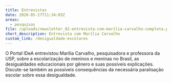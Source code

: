 ```yaml
---
title: Entrevistas
date: 2020-05-27T11:34:03Z
areas:
  - pesquisas
file: /uploads/newsletter_02-entrevista-com-marília-carvalho-completa.pdf
short_description: Entrevista com Marília Carvalho
custom_link: /desigualdade-escolares
---
```

O Portal IDeA entrevistou Marília Carvalho, pesquisadora e professora da USP, sobre a escolarização de meninos e meninas no Brasil, as desigualdades educacionais por gênero e suas possíveis explicações. Discute-se também as possíveis consequências da necessária paralisação escolar sobre essa desigualdade.